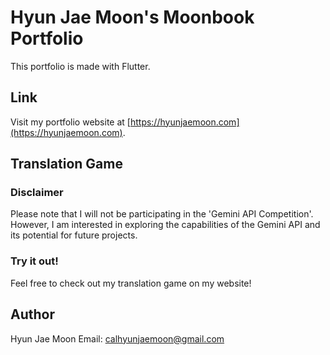 # Hyun Jae Moon's Moonbook Portfolio

This portfolio is made with Flutter.

## Link

Visit my portfolio website at [https://hyunjaemoon.com](https://hyunjaemoon.com).

## Translation Game

### Disclaimer

Please note that I will not be participating in the 'Gemini API Competition'. However, I am interested in exploring the capabilities of the Gemini API and its potential for future projects.

### Try it out!

Feel free to check out my translation game on my website!

## Author

Hyun Jae Moon
Email: calhyunjaemoon@gmail.com

